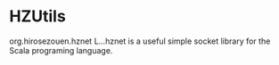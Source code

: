 HZUtils
=======
org.hirosezouen.hznet
  L...hznet is a useful simple socket library for the Scala programing language.
